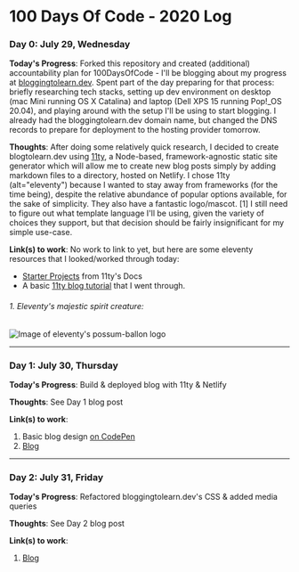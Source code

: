 # 100 Days Of Code - 2020 Log

### Day 0: July 29, Wednesday

**Today's Progress**: Forked this repository and created (additional) accountability plan for 100DaysOfCode - I'll be blogging about my progress at [bloggingtolearn.dev](bloggingtolearn.dev). Spent part of the day preparing for that process: briefly researching tech stacks, setting up dev environment on desktop (mac Mini running OS X Catalina) and laptop (Dell XPS 15 running Pop!\_OS 20.04), and playing around with the setup I'll be using to start blogging. I already had the bloggingtolearn.dev domain name, but changed the DNS records to prepare for deployment to the hosting provider tomorrow.

**Thoughts**: After doing some relatively quick research, I decided to create blogtolearn.dev using [11ty](https://github.com/11ty/eleventy), a Node-based, framework-agnostic static site generator which will allow me to create new blog posts simply by adding markdown files to a directory, hosted on Netlify. I chose 11ty (alt="eleventy") because I wanted to stay away from frameworks (for the time being), despite the relative abundance of popular options available, for the sake of simplicity. They also have a fantastic logo/mascot. [1] I still need to figure out what template language I'll be using, given the variety of choices they support, but that decision should be fairly insignificant for my simple use-case.

**Link(s) to work**: No work to link to yet, but here are some eleventy resources that I looked/worked through today:
- [Starter Projects](https://www.11ty.dev/docs/starter/) from 11ty's Docs
- A basic [11ty blog tutorial](https://keepinguptodate.com/pages/2019/06/creating-blog-with-eleventy/#creating-the-homepage) that I went through.


###### 1. Eleventy's majestic spirit creature:

![Image of eleventy's possum-ballon logo](https://www.11ty.dev/img/possum.jpg)

***

### Day 1: July 30, Thursday

**Today's Progress**: Build & deployed blog with 11ty & Netlify

**Thoughts**: See Day 1 blog post

**Link(s) to work**:
1. Basic blog design [on CodePen](https://codepen.io/bloggingtolearn/pen/pogXBKP)
2. [Blog](https://www.bloggingtolearn.dev)

***


### Day 2: July 31, Friday

**Today's Progress**: Refactored bloggingtolearn.dev's CSS & added media queries

**Thoughts**: See Day 2 blog post

**Link(s) to work**:
1. [Blog](https://www.bloggingtolearn.dev) 
